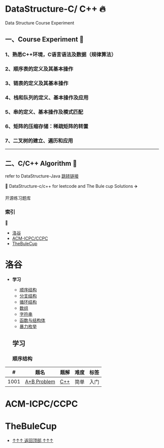 # DataStructure-C/ C++  :fire:
Data Structure Course Experiment 


## 一、Course Experiment   :rainbow:

### 1、熟悉C++环境，C语言语法及数据（规律算法）

###  2、顺序表的定义及其基本操作

###  3、链表的定义及其基本操作

### 4、栈和队列的定义、基本操作及应用

### 5、串的定义、基本操作及模式匹配

### 6、矩阵的压缩存储：稀疏矩阵的转置

### 7、二叉树的建立、遍历和应用

---

## 二、C/C++  Algorithm   :dart:
refer to DataStructure-Java  [跳转链接](https://github.com/aqlzh/DataStructure-Java)

:rocket: DataStructure-c/c++  for leetcode and  The Bule cup  Solutions  :airplane:

   开源练习题库

### 索引


:triangular_flag_on_post:

- [洛谷](#洛谷)
- [ACM-ICPC/CCPC](#ACM-ICPC/CCPC)
- [TheBuleCup](#TheBuleCup)



# 洛谷


- **学习**
  - [顺序结构](#顺序结构)
  - [分支结构](#分支结构)
  - [循环结构](#循环结构)
  - [数组](#数组)
  - [字符串](#字符串)
  - [函数与结构体](#函数与结构体)
  - [暴力枚举](#暴力枚举)
  
  ## 学习
  
  ###  顺序结构

|  #  |      题名     |   题解  |   难度  | 标签                   
|-----|----------------|:---------------:|:--------:|:-------------:
|1001 |[	A+B Problem ](https://www.luogu.com.cn/problem/P1001)|[C++]() |简单|  入门

# ACM-ICPC/CCPC

# TheBuleCup

- [↑↑↑ 返回顶部 ↑↑↑](#索引)

